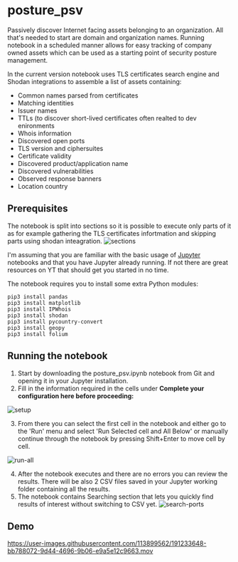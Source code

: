 # posture_psv

Passively discover Internet facing assets belonging to an organization. All that's needed to start are domain and organization names. Running notebook in a scheduled manner allows for easy tracking of company owned assets which can be used as a starting point of security posture management.

In the current version notebook uses TLS certificates search engine and Shodan integrations to assemble a list of assets containing:
- Common names parsed from certificates
- Matching identities
- Issuer names
- TTLs (to discover short-lived certificates often realted to dev enironments
- Whois information
- Discovered open ports
- TLS version and ciphersuites
- Certificate validity
- Discovered product/application name
- Discovered vulnerabilities
- Observed response banners
- Location country


## Prerequisites 

The notebook is split into sections so it is possible to execute only parts of it as for example gathering the TLS certificates infortmation and skipping parts using shodan inteagration.
![sections](https://user-images.githubusercontent.com/113899562/191201266-1135b774-9bd5-4faf-9ad7-6ce9a668563d.png)

I'm assuming that you are familiar with the basic usage of <a href="https://jupyter.org">Jupyter</a> notebooks and that you have Jupyter already running. If not there are great resources on YT that should get you started in no time.

The notebook requires you to install some extra Python modules:
```
pip3 install pandas
pip3 install matplotlib
pip3 install IPWhois
pip3 install shodan
pip3 install pycountry-convert
pip3 install geopy
pip3 install folium

```

## Running the notebook

1. Start by downloading the posture_psv.ipynb notebook from Git and opening it in your Jupyter installation.
2. Fill in the information required in the cells under <b>Complete your configuration here before proceeding:</b>

![setup](https://user-images.githubusercontent.com/113899562/191204890-21d032d6-b270-40e2-95c9-4ea3d2929912.png)

3. From there you can select the first cell in the notebook and either go to the 'Run' menu and select 'Run Selected cell and All Below' or manually continue through the notebook by pressing Shift+Enter to move cell by cell.

![run-all](https://user-images.githubusercontent.com/113899562/191205510-54f07cc7-f184-435d-87d7-1d86a91847f8.png)

4. After the notebook executes and there are no errors you can review the results. There will be also 2 CSV files saved in your Jupyter working folder containing all the results.
5. The notebook contains Searching section that lets you quickly find results of interest without switching to CSV yet.
![search-ports](https://user-images.githubusercontent.com/113899562/191210570-6f9ddb2c-6783-4b13-b762-fec0c2b910a8.png)

## Demo


https://user-images.githubusercontent.com/113899562/191233648-bb788072-9d44-4696-9b06-e9a5e12c9663.mov


